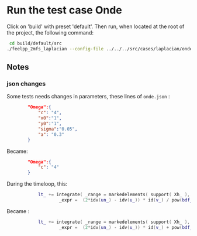 # Run the test case Onde

Click on 'build' with preset 'default'. Then run, when located at the root of the project, the following command:

```bash
 cd build/default/src
./feelpp_2mfs_laplacian --config-file ../../../src/cases/laplacian/onde/onde/onde.cfg
```

## Notes

### json changes

Some tests needs changes in parameters, these lines of `onde.json` :
```json
        "Omega":{
            "c": "4",
            "x0":"1",
            "y0":"1",
            "sigma":"0.05",
            "a": "0.3"
        }
```

Became:
```json
        "Omega":{
            "c": "4"
        }
```

During the timeloop, this:
```cpp
            lt_ += integrate( _range = markedelements( support( Xh_ ), material.get<std::string>() ),
                    _expr =  (2*idv(un_) - idv(u_)) * id(v_) / pow(bdf_->timeStep(),2) + gradv(un_)*trans(grad(v_)) + expr(c) * idv( un_ ) * id( v_ ) );
```

Became :
```cpp
            lt_ += integrate( _range = markedelements( support( Xh_ ), material.get<std::string>() ),
                    _expr =  (2*idv(un_) - idv(u_)) * id(v_) + pow(bdf_->timeStep(),2) * (gradv(un_)*trans(grad(v_)) + expr(c) * idv( un_ ) * id( v_ ) ));
```
